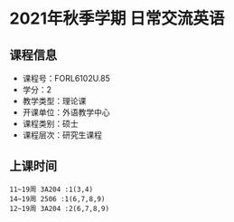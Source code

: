 # 2021年秋季学期 日常交流英语 






## 课程信息

- 课程号：FORL6102U.85
- 学分：2
- 教学类型：理论课
- 开课单位：外语教学中心
- 课程类别：硕士
- 课程层次：研究生课程

## 上课时间

```
11~19周 3A204 :1(3,4)
14~19周 2506 :1(6,7,8,9)
12~19周 3A204 :2(6,7,8,9)
```

